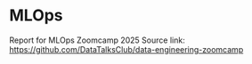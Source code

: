 # MLOps

Report for MLOps Zoomcamp 2025
Source link: https://github.com/DataTalksClub/data-engineering-zoomcamp
